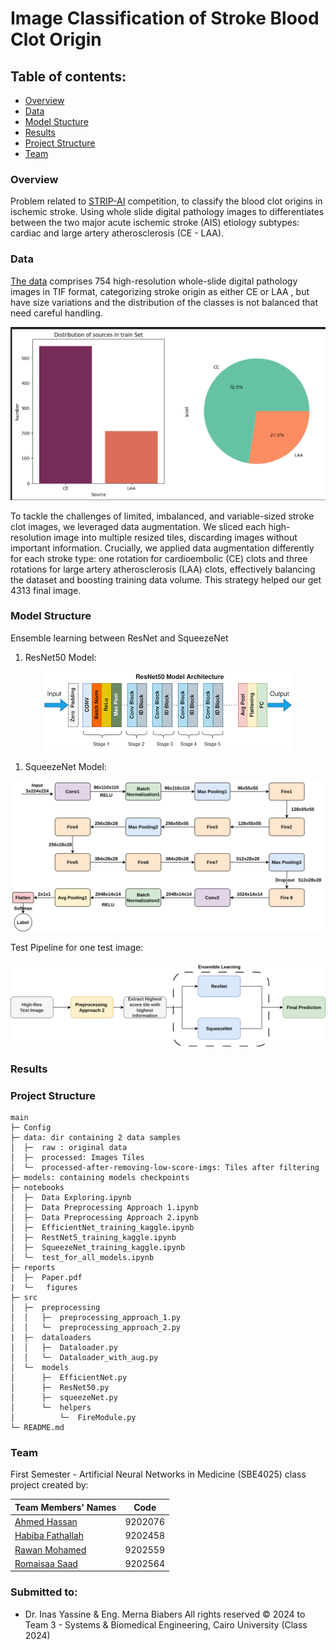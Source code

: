 # Image Classification of Stroke Blood Clot Origin

## Table of contents:

- [Overview](#overview)
- [Data](#data)
- [Model Stucture](#model-structure)
- [Results](#results)
- [Project Structure](#project-structure)
- [Team](#team)

### Overview
Problem related to [STRIP-AI](https://www.kaggle.com/competitions/mayo-clinic-strip-ai) competition, to classify the blood clot origins in ischemic stroke. Using whole slide digital pathology images to differentiates between the two major acute ischemic stroke (AIS) etiology subtypes: cardiac and large artery atherosclerosis (CE - LAA).
### Data
 [The data](https://www.kaggle.com/competitions/mayo-clinic-strip-ai/data) comprises 754 high-resolution whole-slide digital pathology images in TIF format, categorizing stroke origin as either CE or LAA , but have size variations and the distribution of the classes is not balanced that need careful handling.
  <p align="center">
  <img src="reports/figures/Data_classes_distribution.png" alt="Image">
</p>
 To tackle the challenges of limited, imbalanced, and variable-sized stroke clot images, we leveraged data augmentation. We sliced each high-resolution image into multiple resized tiles, discarding images without important information. Crucially, we applied data augmentation differently for each stroke type: one rotation for cardioembolic (CE) clots and three rotations for large artery atherosclerosis (LAA) clots, effectively balancing the dataset and boosting training data volume. This strategy helped our get 4313 final image.


### Model Structure
Ensemble learning between ResNet and SqueezeNet
1. ResNet50 Model:

<p align="center">
  <img src="reports/figures/ResNet50-model.png" alt="Image">
</p>

1. SqueezeNet Model:

<p align="center">
  <img src="reports/figures/SqueezeNet.png" alt="Image">
</p>

Test Pipeline for one test image:
<p align="center">
  <img src="reports/figures/test-pipeline.png" alt="Image">
</p>

### Results

### Project Structure

```
main
├─ Config
├─ data: dir containing 2 data samples
│  ├─  raw : original data
│  ├─  processed: Images Tiles
│  └─  processed-after-removing-low-score-imgs: Tiles after filtering 
├─ models: containing models checkpoints
├─ notebooks
│  ├─  Data Exploring.ipynb
│  ├─  Data Preprocessing Approach 1.ipynb
│  ├─  Data Preprocessing Approach 2.ipynb
│  ├─  EfficientNet_training_kaggle.ipynb
│  ├─  RestNet5_training_kaggle.ipynb
│  ├─  SqueezeNet_training_kaggle.ipynb
│  └─  test_for_all_models.ipynb
├─ reports
│  ├─  Paper.pdf
|  └─   figures
├─ src
│  ├─  preprocessing
│  │   ├─  preprocessing_approach_1.py
│  │   └─  preprocessing_approach_2.py
|  ├─  dataloaders
│  │   ├─  Dataloader.py
│  │   └─  Dataloader_with_aug.py
│  └─  models
│      ├─  EfficientNet.py
│      ├─  ResNet50.py
│      ├─  squeezeNet.py
│      └─  helpers
│          └─  FireModule.py
└─ README.md
```


### Team

First Semester - Artificial Neural Networks in Medicine (SBE4025) class project created by:

  | Team Members' Names                                    | Code | 
  | ------------------------------------------------------ | :-----: | 
  | [Ahmed Hassan](https://github.com/ahmedhassan187) |    9202076    |
  | [Habiba Fathallah](https://github.com/Habibafathalla)     |    9202458    |  
  | [Rawan Mohamed](https://github.com/RawanFekry)   |    9202559    |  
  | [Romaisaa Saad](https://github.com/Romaisaa)         |    9202564    |  
### Submitted to:

- Dr. Inas Yassine & Eng. Merna Biabers
  All rights reserved © 2024 to Team 3 - Systems & Biomedical Engineering, Cairo University (Class 2024)
